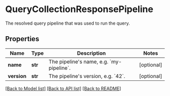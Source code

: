 # QueryCollectionResponsePipeline

The resolved query pipeline that was used to run the query.

## Properties
Name | Type | Description | Notes
------------ | ------------- | ------------- | -------------
**name** | **str** | The pipeline&#39;s name, e.g. &#x60;my-pipeline&#x60;. | [optional] 
**version** | **str** | The pipeline&#39;s version, e.g. &#x60;42&#x60;. | [optional] 

[[Back to Model list]](../README.md#documentation-for-models) [[Back to API list]](../README.md#documentation-for-api-endpoints) [[Back to README]](../README.md)


